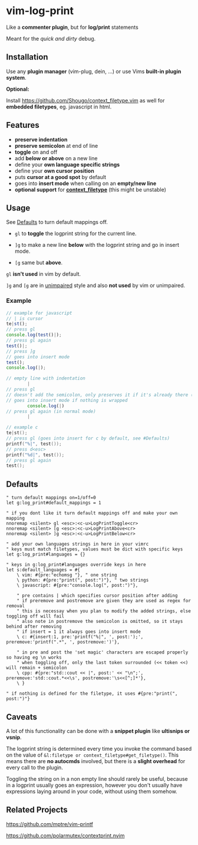 # vim-log-print

Like a **commenter plugin**, but for **log/print** statements

Meant for the *quick and dirty* debug.

## Installation

Use any **plugin manager** (vim-plug, dein, ...) or use Vims **built-in plugin system**.

**Optional:**

Install https://github.com/Shougo/context_filetype.vim as well for **embedded filetypes**, eg. javascript in html.

## Features

* **preserve indentation**
* **preserve semicolon** at end of line
* **toggle** on and off
* add **below or above** on a new line
* define your **own language specific strings**
* define your **own cursor position**
* puts **cursor at a good spot** by default
* goes into **insert mode** when calling on an **empty/new line**
* **optional support** for [**context_filetype**](https://github.com/Shougo/context_filetype.vim) (this might be unstable)
		
## Usage

See [Defaults](#Defaults) to turn default mappings off.

* `gl` to **toggle** the logprint string for the current line.

* `]g` to make a new line **below** with the logprint string and go in insert mode.

* `[g` same but **above**.

`gl` **isn't used** in vim by default.

`]g` and `[g` are in [unimpaired](https://github.com/tpope/vim-unimpaired) style and also **not used** by vim or unimpaired.

### Example
```javascript
// example for javascript
// | is cursor
te|st();
// press gl
console.log(test()|);
// press gl again
test()|;
// press ]g
// goes into insert mode
test();
console.log(|);

// empty line with indentation
		|
// press gl
// doesn't add the semicolon, only preserves it if it's already there (you can change this)
// goes into insert mode if nothing is wrapped
		console.log(|)
// press gl again (in normal mode)
		|
```
```c
// example c
te|st();
// press gl (goes into insert for c by default, see #Defaults)
printf("%|", test());
// press d<esc>
printf("%d|", test());
// press gl again
test();
```

## Defaults

```vim
" turn default mappings on=1/off=0
let g:log_print#default_mappings = 1

" if you dont like it turn default mappings off and make your own mapping
nnoremap <silent> gl <esc>:<c-u>LogPrintToggle<cr>
nnoremap <silent> [g <esc>:<c-u>LogPrintAbove<cr>
nnoremap <silent> ]g <esc>:<c-u>LogPrintBelow<cr>

" add your own languages strings in here in your vimrc
" keys must match filetypes, values must be dict with specific keys
let g:log_print#languages = {}

" keys in g:log_print#languages override keys in here
let s:default_languages = #{
	\ vim: #{pre:"echomsg "}, " one string
	\ python: #{pre:"print(", post:")"}, " two strings
	\ javascript: #{pre:"console.log(", post:")"},			

	" pre contains | which specifies cursor position after adding
	" if preremove and postremove are given they are used as regex for removal
	" this is necessay when you plan to modify the added strings, else toggling off will fail
	" also note in postremove the semicolon is omitted, so it stays behind after removing
	" if insert = 1 it always goes into insert mode
	\ c: #{insert:1, pre:'printf("%|", ', post:');', preremove:'printf(".*", ', postremove:')'},

	" in pre and post the 'set magic' characters are escaped properly so having eg \n works
	" when toggling off, only the last token surrounded (<< token <<) will remain + semicolon
	\ cpp: #{pre:"std::cout << |", post:' << "\n";', preremove:'std::cout.*<<\s', postremove:'\s<<[^;]*'},
	\ }

" if nothing is defined for the filetype, it uses #{pre:"print(", post:")"}
```

## Caveats

A lot of this functionality can be done with a **snippet plugin** 
like **ultisnips or vsnip**.

The logprint string is determined every time you invoke the command based on 
the value of `&l:filetype or context_filetype#get_filetype()`. 
This means there are **no autocmds** involved, but there is a **slight overhead**
for every call to the plugin.

Toggling the string on in a non empty line should rarely be useful, because in a logprint
usually goes an expression, however you don't usually have expressions laying 
around in your code, without using them somehow.

## Related Projects

https://github.com/mptre/vim-printf

https://github.com/polarmutex/contextprint.nvim
